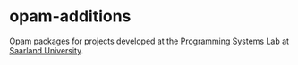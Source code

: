 # opam-additions

Opam packages for projects developed at the [Programming Systems Lab](https://www.ps.uni-saarland.de/) at [Saarland University](http://www.uni-saarland.de/en/home.html).
